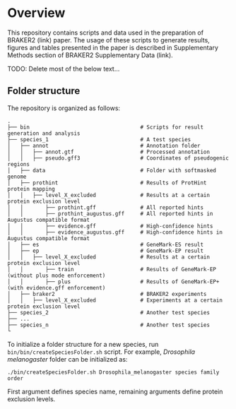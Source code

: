 # Overview

This repository contains scripts and data used in the preparation of BRAKER2 (link) paper. The usage of these scripts to generate results, figures and tables presented in the paper is described in Supplementary Methods section of BRAKER2 Supplementary Data (link).

TODO: Delete most of the below text...

## Folder structure

The repository is organized as follows:

    .
    ├── bin                                   # Scripts for result generation and analysis
    ├── species_1                             # A test species
    │   ├── annot                             # Annotation folder
    │   │   ├── annot.gtf                     # Processed annotation
    │   │   ├── pseudo.gff3                   # Coordinates of pseudogenic regions
    │   ├── data                              # Folder with softmasked genome
    │   ├── prothint                          # Results of ProtHint protein mapping
    │   │   ├── level_X_excluded              # Results at a certain protein exclusion level
    │   │       ├── prothint.gff              # All reported hints
    │   │       ├── prothint_augustus.gff     # All reported hints in Augustus compatible format
    │   │       ├── evidence.gff              # High-confidence hints
    │   │       ├── evidence_augustus.gff     # High-confidence hints in Augustus compatible format
    │   ├── es                                # GeneMark-ES result
    │   ├── ep                                # GeneMark-EP result
    │   │   ├── level_X_excluded              # Results at a certain protein exclusion level
    │   │       ├── train                     # Results of GeneMark-EP (without plus mode enforcement)
    │   │       ├── plus                      # Results of GeneMark-EP+ (with evidence.gff enforcement)
    │   ├── braker2                           # BRAKER2 experiments
    │   │   ├── level_X_excluded              # Experiments at a certain protein exclusion level
    ├── species_2                             # Another test species
    ├── ...
    ├── species_n                             # Another test species
    └

To initialize a folder structure for a new species, run
`bin/bin/createSpeciesFolder.sh` script. For example, _Drosophila
melanogaster_ folder can be initialized as:
    
    ./bin/createSpeciesFolder.sh Drosophila_melanogaster species family order

First argument defines species name, remaining arguments define protein
exclusion levels.
    
